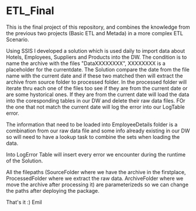 # ETL_Final

This is the final project of this repository, and combines the knowledge from the previous two projects (Basic ETL and Metada) in a more complex ETL Scenario.

Using SSIS I developed a solution which is used daily to import data about Hotels, Employees, Suppliers and Products into the DW. The condition is to name the archive with the files "DataXXXXXXXX", XXXXXXXX is a placeholder for the currentdate. The Solution compare the date from the file name with the current date and if these two matched then will extract the archive from source folder to processed folder. In the processed folder will iterate thru each one of the files too see if they are from the current date or are some hystorical ones. If they are from the current date will load the data into the coresponding tables in our DW and delete their raw data files. FOr the one that not match the current date will log the error into our LogTable error.

The information that need to be loaded into EmployeeDetails folder is a combination from our raw data file and some info already existing in our DW so will need to have a lookup task to combine the sets when loading the data.

Into LogError Table will insert every error we encounter during the runtime of the Solution.

All the filepaths (SourceFolder where we have the archive in the firstplace, ProcessedFolder where we extract the raw data. ArchiveFolder where we move the archive after processing it) are parameterizeds so we can change the paths after deploying the package.

That's it :)
Emil
